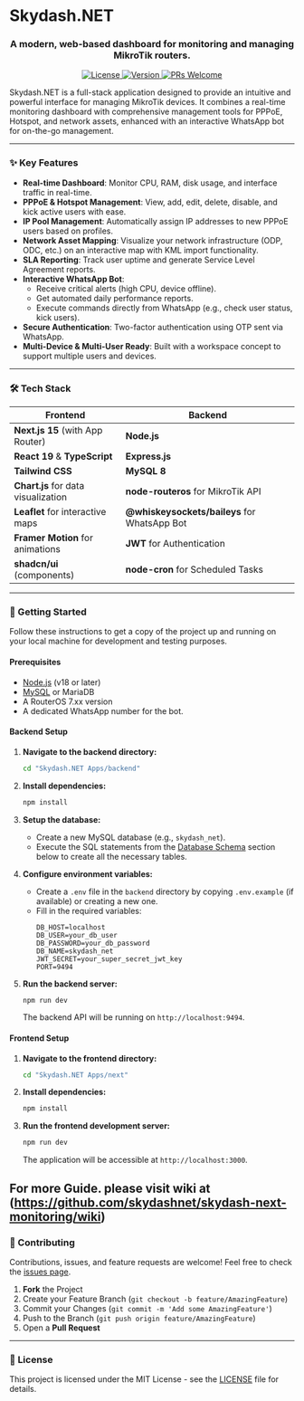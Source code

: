 # Skydash.NET

<h3 align="center">A modern, web-based dashboard for monitoring and managing MikroTik routers.</h3>

<p align="center">
  <a href="https://github.com/skydashnet/skydash-next-monitoring/blob/main/LICENSE">
    <img src="https://img.shields.io/badge/license-MIT-blue.svg" alt="License">
  </a>
  <a href="#">
    <img src="https://img.shields.io/badge/version-1.5.8-green.svg" alt="Version">
  </a>
  <a href="#">
    <img src="https://img.shields.io/badge/PRs-welcome-brightgreen.svg" alt="PRs Welcome">
  </a>
</p>

Skydash.NET is a full-stack application designed to provide an intuitive and powerful interface for managing MikroTik devices. It combines a real-time monitoring dashboard with comprehensive management tools for PPPoE, Hotspot, and network assets, enhanced with an interactive WhatsApp bot for on-the-go management.

---

### ✨ Key Features

* **Real-time Dashboard**: Monitor CPU, RAM, disk usage, and interface traffic in real-time.
* **PPPoE & Hotspot Management**: View, add, edit, delete, disable, and kick active users with ease.
* **IP Pool Management**: Automatically assign IP addresses to new PPPoE users based on profiles.
* **Network Asset Mapping**: Visualize your network infrastructure (ODP, ODC, etc.) on an interactive map with KML import functionality.
* **SLA Reporting**: Track user uptime and generate Service Level Agreement reports.
* **Interactive WhatsApp Bot**:
    * Receive critical alerts (high CPU, device offline).
    * Get automated daily performance reports.
    * Execute commands directly from WhatsApp (e.g., check user status, kick users).
* **Secure Authentication**: Two-factor authentication using OTP sent via WhatsApp.
* **Multi-Device & Multi-User Ready**: Built with a workspace concept to support multiple users and devices.

---

### 🛠️ Tech Stack

| Frontend                               | Backend                                     |
| -------------------------------------- | ------------------------------------------- |
| **Next.js 15** (with App Router)       | **Node.js** |
| **React 19** & **TypeScript** | **Express.js** |
| **Tailwind CSS** | **MySQL 8** |
| **Chart.js** for data visualization    | **node-routeros** for MikroTik API          |
| **Leaflet** for interactive maps       | **@whiskeysockets/baileys** for WhatsApp Bot |
| **Framer Motion** for animations       | **JWT** for Authentication                  |
| **shadcn/ui** (components)             | **node-cron** for Scheduled Tasks           |

---

### 🚀 Getting Started

Follow these instructions to get a copy of the project up and running on your local machine for development and testing purposes.

#### Prerequisites

* [Node.js](https://nodejs.org/) (v18 or later)
* [MySQL](https://www.mysql.com/) or MariaDB
* A RouterOS 7.xx version
* A dedicated WhatsApp number for the bot.

#### Backend Setup

1.  **Navigate to the backend directory:**
    ```bash
    cd "Skydash.NET Apps/backend"
    ```

2.  **Install dependencies:**
    ```bash
    npm install
    ```

3.  **Setup the database:**
    * Create a new MySQL database (e.g., `skydash_net`).
    * Execute the SQL statements from the [Database Schema](#-database-schema) section below to create all the necessary tables.

4.  **Configure environment variables:**
    * Create a `.env` file in the `backend` directory by copying `.env.example` (if available) or creating a new one.
    * Fill in the required variables:
        ```env
        DB_HOST=localhost
        DB_USER=your_db_user
        DB_PASSWORD=your_db_password
        DB_NAME=skydash_net
        JWT_SECRET=your_super_secret_jwt_key
        PORT=9494
        ```

5.  **Run the backend server:**
    ```bash
    npm run dev
    ```
    The backend API will be running on `http://localhost:9494`.

#### Frontend Setup

1.  **Navigate to the frontend directory:**
    ```bash
    cd "Skydash.NET Apps/next"
    ```

2.  **Install dependencies:**
    ```bash
    npm install
    ```

3.  **Run the frontend development server:**
    ```bash
    npm run dev
    ```
    The application will be accessible at `http://localhost:3000`.

For more Guide. please visit wiki at (https://github.com/skydashnet/skydash-next-monitoring/wiki)
---

### 🤝 Contributing

Contributions, issues, and feature requests are welcome! Feel free to check the [issues page](https://github.com/skydashnet/skydash-next-monitoring/issues).

1.  **Fork** the Project
2.  Create your Feature Branch (`git checkout -b feature/AmazingFeature`)
3.  Commit your Changes (`git commit -m 'Add some AmazingFeature'`)
4.  Push to the Branch (`git push origin feature/AmazingFeature`)
5.  Open a **Pull Request**

---

### 📄 License

This project is licensed under the MIT License - see the [LICENSE](LICENSE) file for details.